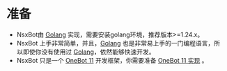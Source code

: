 # 准备
- NsxBot由 [Golang](https://go.dev/) 实现，需要安装golang环境，推荐版本>=1.24.x。
- NsxBot 上手非常简单，并且，[Golang](https://go.dev/) 也是非常易上手的一门编程语言，所以即使你没有使用过 [Golang](https://go.dev/)，依然能够快速开发。
- NsxBot 只是一个 [OneBot 11](https://github.com/botuniverse/onebot-11) 开发框架，你需要准备 [OneBot 11 实现](/other/onebot11) 。